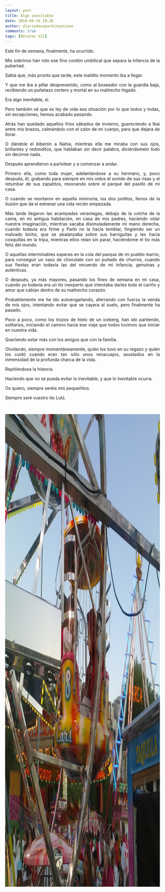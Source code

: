 ```yaml
---
layout: post
title: Algo inevitable
date: 2019-09-16 19:26
author: diariodeunparkinsoniano
comments: true
tags: [Relatos VII]
---
```

<p style="text-align:justify;">Este fin de semana, finalmente, ha ocurrido.</p>
<p style="text-align:justify;">Mis sobrinos han roto ese fino cordón umbilical que separa la infancia de la pubertad.</p>
<p style="text-align:justify;">Sabía que, más pronto que tarde, este maldito momento iba a llegar.</p>
<p style="text-align:justify;">Y que me iba a pillar desprevenido, como al boxeador con la guardia baja, recibiendo un puñetazo certero y mortal en su maltrecho hígado.</p>
<p style="text-align:justify;">Era algo inevitable, sí.</p>
<p style="text-align:justify;">Pero también sé que es ley de vida esa situación por lo que todos y todas, sin excepciones, hemos acabado pasando.</p>
<p style="text-align:justify;">Atrás han quedado aquellos fríos sábados de invierno, guareciendo a Ibai entre mis brazos, calmándolo con el calor de mi cuerpo, para que dejara de llorar.</p>
<p style="text-align:justify;">O dándole el biberón a Nahia, mientras ella me miraba con sus ojos, brillantes y redonditos, que hablaban sin decir palabra, diciéndomelo todo sin decirme nada.</p>
<p style="text-align:justify;">Después aprendieron a parlotear y a comenzar a andar.</p>
<p style="text-align:justify;">Primero ella, como toda mujer, adelantándose a su hermano, y, poco después, él, grabando para siempre en mis oídos el sonido de sus risas y el retumbar de sus zapatitos, resonando sobre el parqué del pasillo de mi casa.</p>
<p style="text-align:justify;">O cuando se montaron en aquella mininoria, los dos juntitos, llenos de la ilusión que da el estrenar una vida recién empezada.</p>
<p style="text-align:justify;">Más tarde llegaron las acampadas veraniegas, debajo de la colcha de la cama, en mi antigua habitación, en casa de mis padres, haciendo volar nuestra imaginación, mientras sacaba disimuladamente mi mano derecha, cuando todavía era firme y Parki no la hacía temblar, fingiendo ser un malvado bicho, que se abalanzaba sobre sus barriguitas y les hacía cosquillas en la tripa, mientras ellos reían sin parar, haciéndome el tío más feliz del mundo.</p>
<p style="text-align:justify;">O aquellas interminables esperas en la cola del parque de mi pueblo-barrio, para conseguir un vaso de chocolate con un puñado de churros, cuando sus fiestas eran todavía las del recuerdo de mi infancia, genuinas y auténticas.</p>
<p style="text-align:justify;">O después, ya más mayores, pasando los fines de semana en mi casa, cuando yo todavía era un tío inexperto que intentaba darles todo el cariño y amor que cabían dentro de su maltrecho corazón.</p>
<p style="text-align:justify;">Probablemente me he ido autoengañando, aferrando con fuerza la venda de mis ojos, intentando evitar que se cayera al suelo, pero finalmente ha pasado.</p>
<p style="text-align:justify;">Poco a poco, como los trozos de hielo de un iceberg, han ido partiendo, solitarios, iniciando el camino hacia ese viaje que todos tuvimos que iniciar en nuestra vida.</p>
<p style="text-align:justify;">Queriendo estar más con los amigos que con la familia.</p>
<p style="text-align:justify;">Olvidando, siempre momentáneamente, quién los tuvo en su regazo y quién los cuidó cuando eran tan sólo unos renacuajos, asustados en la inmensidad de la profunda charca de la vida.</p>
<p style="text-align:justify;">Repitiéndose la historia.</p>
<p style="text-align:justify;">Haciendo que no se pueda evitar lo inevitable, y que lo inevitable ocurra.</p>
<p style="text-align:justify;">Os quiero, siempre seréis mis pequeñitos.</p>
<p style="text-align:justify;">Siempre seré vuestro tío Lulú.</p>
&nbsp;
<p style="text-align:justify;"><img class="img-fluid"  clasXs=" size-full wp-image-884 aligncenter" src="/assets/images/2019/09/06072010047.jpg" alt="06072010047" width="2048" height="1536" /></p>
